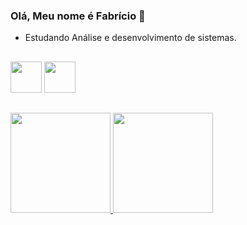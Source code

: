 ### Olá, Meu nome é Fabrício 👋

- Estudando Análise e desenvolvimento de sistemas.

##

<div>
  <a href="https://www.instagram.com/notrealscooby/?hl=pt-br" target="_blank"><img height="50" img src="https://cdn.jsdelivr.net/npm/simple-icons@3.0.1/icons/instagram.svg" target="_blank"></a>
  <a href="https://www.linkedin.com/in/fabricio-caldana-593b091a3/" target="_blank"><img height="50" img src="https://cdn.jsdelivr.net/npm/simple-icons@3.0.1/icons/linkedin.svg">
  </a>     
</div>

##

 <div>
  <a href="https://github.com/NcryScooby">
  <img height="160em"src="https://github-readme-stats.vercel.app/api?username=NcryScooby&show_icons=true&theme=tokyonight&include_all_commits=true&count_private=true"/>
  <img height="160em" src="https://github-readme-stats.vercel.app/api/top-langs/?username=NcryScooby&layout=compact&langs_count=7&theme=tokyonight"/>
</div>  
